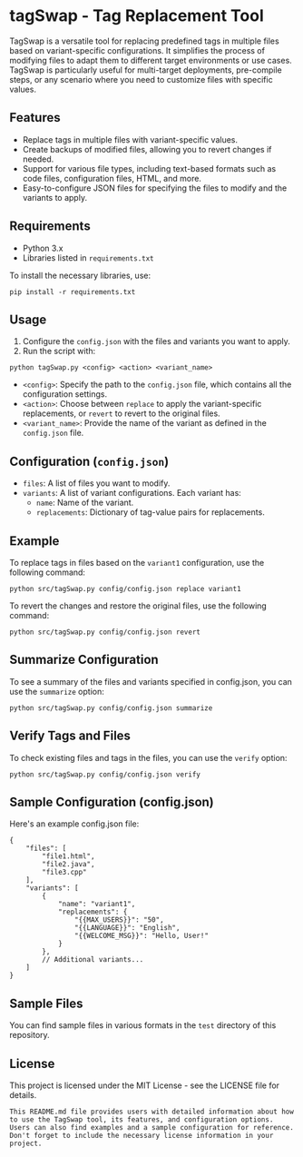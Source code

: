 # tagSwap - Tag Replacement Tool

TagSwap is a versatile tool for replacing predefined tags in multiple files based on variant-specific configurations. It simplifies the process of modifying files to adapt them to different target environments or use cases. TagSwap is particularly useful for multi-target deployments, pre-compile steps, or any scenario where you need to customize files with specific values.

## Features

- Replace tags in multiple files with variant-specific values.
- Create backups of modified files, allowing you to revert changes if needed.
- Support for various file types, including text-based formats such as code files, configuration files, HTML, and more.
- Easy-to-configure JSON files for specifying the files to modify and the variants to apply.

## Requirements

- Python 3.x
- Libraries listed in `requirements.txt`

To install the necessary libraries, use:
```
pip install -r requirements.txt
```

## Usage

1. Configure the `config.json` with the files and variants you want to apply.
2. Run the script with:
```
python tagSwap.py <config> <action> <variant_name>
```
- `<config>`: Specify the path to the `config.json` file, which contains all the configuration settings.
- `<action>`: Choose between `replace` to apply the variant-specific replacements, or `revert` to revert to the original files.
- `<variant_name>`: Provide the name of the variant as defined in the `config.json` file.

## Configuration (`config.json`)

- `files`: A list of files you want to modify.
- `variants`: A list of variant configurations. Each variant has:
  - `name`: Name of the variant.
  - `replacements`: Dictionary of tag-value pairs for replacements.

## Example

To replace tags in files based on the `variant1` configuration, use the following command:
```
python src/tagSwap.py config/config.json replace variant1
```

To revert the changes and restore the original files, use the following command:
```
python src/tagSwap.py config/config.json revert
```

## Summarize Configuration

To see a summary of the files and variants specified in config.json, you can use the `summarize` option:
```
python src/tagSwap.py config/config.json summarize
```

## Verify Tags and Files

To check existing files and tags in the files, you can use the `verify` option:
```
python src/tagSwap.py config/config.json verify
```

## Sample Configuration (config.json)

Here's an example config.json file:
```
{
    "files": [
        "file1.html",
        "file2.java",
        "file3.cpp"
    ],
    "variants": [
        {
            "name": "variant1",
            "replacements": {
                "{{MAX_USERS}}": "50",
                "{{LANGUAGE}}": "English",
                "{{WELCOME_MSG}}": "Hello, User!"
            }
        },
        // Additional variants...
    ]
}
```

## Sample Files

You can find sample files in various formats in the `test` directory of this repository.

## License

This project is licensed under the MIT License - see the LICENSE file for details.

```
This README.md file provides users with detailed information about how to use the TagSwap tool, its features, and configuration options. Users can also find examples and a sample configuration for reference. Don't forget to include the necessary license information in your project.
```

